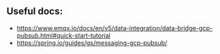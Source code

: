 ## Useful docs:
* https://www.emqx.io/docs/en/v5/data-integration/data-bridge-gcp-pubsub.html#quick-start-tutorial
* https://spring.io/guides/gs/messaging-gcp-pubsub/